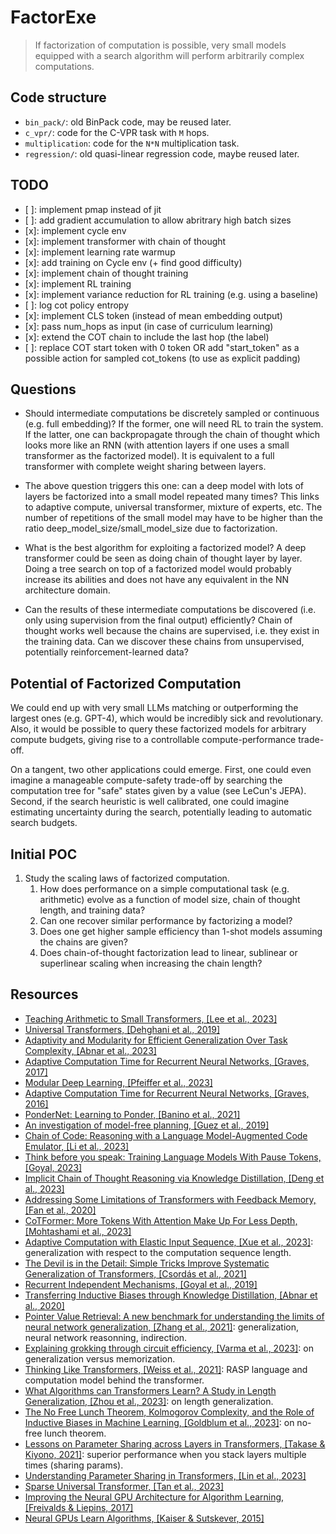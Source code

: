 # FactorExe

> If factorization of computation is possible, very small models equipped with a search algorithm will perform arbitrarily complex computations.

## Code structure

- `bin_pack/`: old BinPack code, may be reused later.
- `c_vpr/`: code for the C-VPR task with `M` hops.
- `multiplication`: code for the `N*N` multiplication task.
- `regression/`: old quasi-linear regression code, maybe reused later.

## TODO

- [ ]: implement pmap instead of jit
- [ ]: add gradient accumulation to allow abritrary high batch sizes
- [x]: implement cycle env
- [x]: implement transformer with chain of thought
- [x]: implement learning rate warmup
- [x]: add training on Cycle env (+ find good difficulty)
- [x]: implement chain of thought training
- [x]: implement RL training
- [x]: implement variance reduction for RL training (e.g. using a baseline)
- [ ]: log cot policy entropy
- [x]: implement CLS token (instead of mean embedding output)
- [x]: pass num_hops as input (in case of curriculum learning)
- [x]: extend the COT chain to include the last hop (the label)
- [ ]: replace COT start token with 0 token OR add "start_token" as a possible action for sampled cot_tokens (to use as explicit padding)


## Questions

- Should intermediate computations be discretely sampled or continuous (e.g. full embedding)? If the former, one will need RL to train the system. If the latter, one can backpropagate through the chain of thought which looks more like an RNN (with attention layers if one uses a small transformer as the factorized model). It is equivalent to a full transformer with complete weight sharing between layers.

- The above question triggers this one: can a deep model with lots of layers be factorized into a small model repeated many times? This links to adaptive compute, universal transformer, mixture of experts, etc. The number of repetitions of the small model may have to be higher than the ratio deep_model_size/small_model_size due to factorization.

- What is the best algorithm for exploiting a factorized model? A deep transformer could be seen as doing chain of thought layer by layer. Doing a tree search on top of a factorized model would probably increase its abilities and does not have any equivalent in the NN architecture domain.

- Can the results of these intermediate computations be discovered (i.e. only using supervision from the final output) efficiently? Chain of thought works well because the chains are supervised, i.e. they exist in the training data. Can we discover these chains from unsupervised, potentially reinforcement-learned data?

## Potential of Factorized Computation

We could end up with very small LLMs matching or outperforming the largest ones (e.g. GPT-4), which would be incredibly sick and revolutionary. Also, it would be possible to query these factorized models for arbitrary compute budgets, giving rise to a controllable compute-performance trade-off.

On a tangent, two other applications could emerge. First, one could even imagine a manageable compute-safety trade-off by searching the computation tree for "safe" states given by a value (see LeCun's JEPA). Second, if the search heuristic is well calibrated, one could imagine estimating uncertainty during the search, potentially leading to automatic search budgets.

## Initial POC

1. Study the scaling laws of factorized computation.
    1. How does performance on a simple computational task (e.g. arithmetic) evolve as a function of model size, chain of thought length, and training data?
    2. Can one recover similar performance by factorizing a model?
    3. Does one get higher sample efficiency than 1-shot models assuming the chains are given?
    4. Does chain-of-thought factorization lead to linear, sublinear or superlinear scaling when increasing the chain length?

## Resources

- [Teaching Arithmetic to Small Transformers, [Lee et al., 2023]](https://arxiv.org/abs/2307.03381)
- [Universal Transformers, [Dehghani et al., 2019]](https://arxiv.org/abs/1807.03819)
- [Adaptivity and Modularity for Efficient Generalization Over Task Complexity, [Abnar et al., 2023]](https://arxiv.org/abs/2310.08866)
- [Adaptive Computation Time for Recurrent Neural Networks, [Graves, 2017]](https://arxiv.org/abs/1603.08983)
- [Modular Deep Learning, [Pfeiffer et al., 2023]](https://arxiv.org/abs/2302.11529)
- [Adaptive Computation Time for Recurrent Neural Networks, [Graves, 2016]](https://arxiv.org/abs/1603.08983)
- [PonderNet: Learning to Ponder, [Banino et al., 2021]](https://arxiv.org/abs/2107.05407)
- [An investigation of model-free planning, [Guez et al., 2019]](https://arxiv.org/abs/1901.03559)
- [Chain of Code: Reasoning with a Language Model-Augmented Code Emulator, [Li et al., 2023]](https://arxiv.org/abs/2312.04474)
- [Think before you speak: Training Language Models With Pause Tokens, [Goyal, 2023]](https://arxiv.org/abs/2310.02226)
- [Implicit Chain of Thought Reasoning via Knowledge Distillation, [Deng et al., 2023]](https://arxiv.org/abs/2311.01460)
- [Addressing Some Limitations of Transformers with Feedback Memory, [Fan et al., 2020]](https://arxiv.org/abs/2002.09402)
- [CoTFormer: More Tokens With Attention Make Up For Less Depth, [Mohtashami et al., 2023]](https://arxiv.org/abs/2310.10845)
- [Adaptive Computation with Elastic Input Sequence, [Xue et al., 2023]](https://arxiv.org/abs/2301.13195): generalization with respect to the computation sequence length.
- [The Devil is in the Detail: Simple Tricks Improve Systematic Generalization of Transformers, [Csordás et al., 2021]](https://arxiv.org/abs/2108.12284)
- [Recurrent Independent Mechanisms, [Goyal et al., 2019]](https://arxiv.org/abs/1909.10893)
- [Transferring Inductive Biases through Knowledge Distillation, [Abnar et al., 2020]](https://arxiv.org/abs/2006.00555)
- [Pointer Value Retrieval: A new benchmark for understanding the limits of neural network generalization, [Zhang et al., 2021]](https://arxiv.org/abs/2107.12580): generalization, neural network reasonning, indirection.
- [Explaining grokking through circuit efficiency, [Varma et al., 2023]](https://arxiv.org/abs/2309.02390): on generalization versus memorization.
- [Thinking Like Transformers, [Weiss et al., 2021]](https://arxiv.org/abs/2106.06981): RASP language and computation model behind the transformer.
- [What Algorithms can Transformers Learn? A Study in Length Generalization, [Zhou et al., 2023]](https://arxiv.org/abs/2310.16028): on length generalization.
- [The No Free Lunch Theorem, Kolmogorov Complexity, and the Role of Inductive Biases in Machine Learning, [Goldblum et al., 2023]](https://arxiv.org/abs/2304.05366): on no-free lunch theorem.
- [Lessons on Parameter Sharing across Layers in Transformers, [Takase & Kiyono, 2021]](https://arxiv.org/abs/2104.06022): superior performance when you stack layers multiple times (sharing params).
- [Understanding Parameter Sharing in Transformers, [Lin et al., 2023]](https://arxiv.org/abs/2306.09380)
- [Sparse Universal Transformer, [Tan et al., 2023]](https://arxiv.org/abs/2310.07096)
- [Improving the Neural GPU Architecture for Algorithm Learning, [Freivalds & Liepins, 2017]](https://arxiv.org/abs/1702.08727)
- [Neural GPUs Learn Algorithms, [Kaiser & Sutskever, 2015]](https://arxiv.org/abs/1511.08228)
